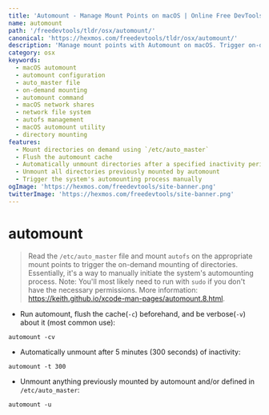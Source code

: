 ```yaml
---
title: 'Automount - Manage Mount Points on macOS | Online Free DevTools by Hexmos'
name: automount
path: '/freedevtools/tldr/osx/automount/'
canonical: 'https://hexmos.com/freedevtools/tldr/osx/automount/'
description: 'Manage mount points with Automount on macOS. Trigger on-demand directory mounting and control auto-unmount timeouts. Free online tool, no registration required.'
category: osx
keywords:
  - macOS automount
  - automount configuration
  - auto_master file
  - on-demand mounting
  - automount command
  - macOS network shares
  - network file system
  - autofs management
  - macOS automount utility
  - directory mounting
features:
  - Mount directories on demand using `/etc/auto_master`
  - Flush the automount cache
  - Automatically unmount directories after a specified inactivity period
  - Unmount all directories previously mounted by automount
  - Trigger the system's automounting process manually
ogImage: 'https://hexmos.com/freedevtools/site-banner.png'
twitterImage: 'https://hexmos.com/freedevtools/site-banner.png'
---
```


# automount

> Read the `/etc/auto_master` file and mount `autofs` on the appropriate mount points to trigger the on-demand mounting of directories. Essentially, it's a way to manually initiate the system's automounting process.
> Note: You'll most likely need to run with `sudo` if you don't have the necessary permissions.
> More information: <https://keith.github.io/xcode-man-pages/automount.8.html>.

- Run automount, flush the cache(`-c`) beforehand, and be verbose(`-v`) about it (most common use):

`automount -cv`

- Automatically unmount after 5 minutes (300 seconds) of inactivity:

`automount -t 300`

- Unmount anything previously mounted by automount and/or defined in `/etc/auto_master`:

`automount -u`
